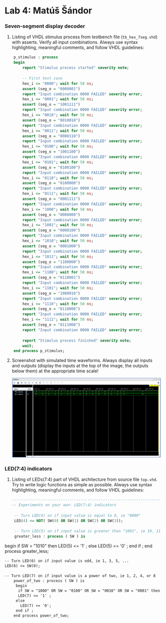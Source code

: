 # Lab 4: Matúš Šándor

### Seven-segment display decoder

1. Listing of VHDL stimulus process from testbench file (`tb_hex_7seg.vhd`) with asserts. Verify all input combinations. Always use syntax highlighting, meaningful comments, and follow VHDL guidelines:

```vhdl
    p_stimulus : process
    begin
        report "Stimulus process started" severity note;

        -- First test case
        hex_i <= "0000"; wait for 50 ns;
        assert (seg_o = "0000001")
        report "Input combination 0000 FAILED" severity error;
        hex_i <= "0001"; wait for 50 ns;
        assert (seg_o = "1001111")
        report "Input combination 0000 FAILED" severity error;
        hex_i <= "0010"; wait for 50 ns;
        assert (seg_o = "0010010")
        report "Input combination 0000 FAILED" severity error;
        hex_i <= "0011"; wait for 50 ns;
        assert (seg_o = "0000110")
        report "Input combination 0000 FAILED" severity error;
        hex_i <= "0100"; wait for 50 ns;
        assert (seg_o = "1001100")
        report "Input combination 0000 FAILED" severity error;
        hex_i <= "0101"; wait for 50 ns;
        assert (seg_o = "0100100")
        report "Input combination 0000 FAILED" severity error;
        hex_i <= "0110"; wait for 50 ns;
        assert (seg_o = "0100000")
        report "Input combination 0000 FAILED" severity error;
        hex_i <= "0111"; wait for 50 ns;
        assert (seg_o = "0001111")
        report "Input combination 0000 FAILED" severity error;
        hex_i <= "1000"; wait for 50 ns;
        assert (seg_o = "0000000")
        report "Input combination 0000 FAILED" severity error;
        hex_i <= "1001"; wait for 50 ns;
        assert (seg_o = "0000100")
        report "Input combination 0000 FAILED" severity error;
        hex_i <= "1010"; wait for 50 ns;
        assert (seg_o = "0001000")
        report "Input combination 0000 FAILED" severity error;
        hex_i <= "1011"; wait for 50 ns;
        assert (seg_o = "1100000")
        report "Input combination 0000 FAILED" severity error;
        hex_i <= "1100"; wait for 50 ns;
        assert (seg_o = "0110001")
        report "Input combination 0000 FAILED" severity error;
        hex_i <= "1101"; wait for 50 ns;
        assert (seg_o = "1000010")
        report "Input combination 0000 FAILED" severity error;
        hex_i <= "1110"; wait for 50 ns;
        assert (seg_o = "0110000")
        report "Input combination 0000 FAILED" severity error;
        hex_i <= "1111"; wait for 50 ns;
        assert (seg_o = "0111000")
        report "Input combination 0000 FAILED" severity error;

        report "Stimulus process finished" severity note;
        wait;
    end process p_stimulus;
```

2. Screenshot with simulated time waveforms. Always display all inputs and outputs (display the inputs at the top of the image, the outputs below them) at the appropriate time scale!

   ![graf](./images/graf.png)

### LED(7:4) indicators

1. Listing of LEDs(7:4) part of VHDL architecture from source file `top.vhd`. Try to write logic functions as simple as possible. Always use syntax highlighting, meaningful comments, and follow VHDL guidelines:

   ```vhdl
   --------------------------------------------------------------------
   -- Experiments on your own: LED(7:4) indicators

    -- Turn LED(4) on if input value is equal to 0, ie "0000"
    LED(4) <= NOT( SW(0) OR SW(1) OR SW(2) OR SW(3));

    -- Turn LED(5) on if input value is greater than "1001", ie 10, 11, 12, ...
    greater_less : process ( SW ) is
  begin
  if SW > "1010" then
    LED(5) <= '1' ;
  else
    LED(5) <= '0' ;
  end if ;
end process greater_less;

    -- Turn LED(6) on if input value is odd, ie 1, 3, 5, ...
    LED(6) <= SW(0);

    -- Turn LED(7) on if input value is a power of two, ie 1, 2, 4, or 8
        power_of_two : process ( SW ) is
         begin
          if SW = "1000" OR SW = "0100" OR SW = "0010" OR SW = "0001" then
          LED(7) <= '1' ;
         else 
           LED(7) <= '0';
         end if ;
        end process power_of_two;
   ```
